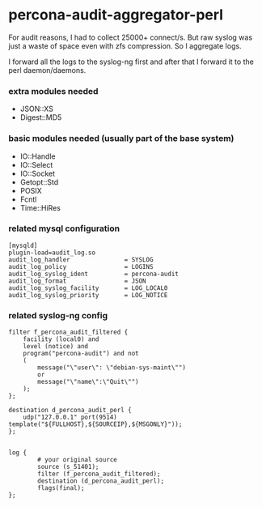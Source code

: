 # percona-audit-aggregator-perl

For audit reasons, I had to collect 25000+ connect/s. But raw syslog was just a waste of space even with zfs compression. So I aggregate logs.

I forward all the logs to the syslog-ng first and after that I forward it to the perl daemon/daemons.

### extra modules needed
* JSON::XS
* Digest::MD5

### basic modules needed (usually part of the base system)
* IO::Handle
* IO::Select
* IO::Socket
* Getopt::Std
* POSIX
* Fcntl
* Time::HiRes

### related mysql configuration
```
[mysqld]
plugin-load=audit_log.so
audit_log_handler               = SYSLOG
audit_log_policy                = LOGINS
audit_log_syslog_ident          = percona-audit
audit_log_format                = JSON
audit_log_syslog_facility       = LOG_LOCAL0
audit_log_syslog_priority       = LOG_NOTICE
```

### related syslog-ng config
```
filter f_percona_audit_filtered {
    facility (local0) and
    level (notice) and
    program("percona-audit") and not
    (
        message("\"user\": \"debian-sys-maint\"")
        or
        message("\"name\":\"Quit\"")
    );
};

destination d_percona_audit_perl {
    udp("127.0.0.1" port(9514) template("${FULLHOST},${SOURCEIP},${MSGONLY}"));
};


log {
        # your original source
        source (s_51401);
        filter (f_percona_audit_filtered);
        destination (d_percona_audit_perl);
        flags(final);
};
```
